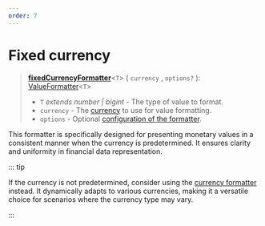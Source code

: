 ```yaml
---
order: 7
---
```


# Fixed currency <Badge type="info" text="@localizer/format-number" />

> **[fixedCurrencyFormatter](../../../api/_localizer/format-number/fixedCurrencyFormatter/index.md)**<`T`> ( `currency` , `options?` ): [ValueFormatter](../../index.md#valueformatter-t)<`T`>
>
> - `T` _extends number | bigint_ - The type of value to format.
> - `currency` - The [currency](../../../api/_localizer/format-number/CurrencyCode/index.md) to use for value formatting.
> - `options` - Optional [configuration of the formatter](../options/index.md).

This formatter is specifically designed for presenting monetary values in a consistent manner when the currency is predetermined. It ensures clarity and uniformity in financial data representation.

::: tip

If the currency is not predetermined, consider using the [currency formatter](currency.md) instead. It dynamically adapts to various currencies, making it a versatile choice for scenarios where the currency type may vary.

:::
